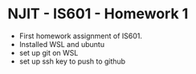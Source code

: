 # NJIT - IS601 - Homework 1

- First homework assignment of IS601.
- Installed WSL and ubuntu
- set up git on WSL
- set up ssh key to push to github
